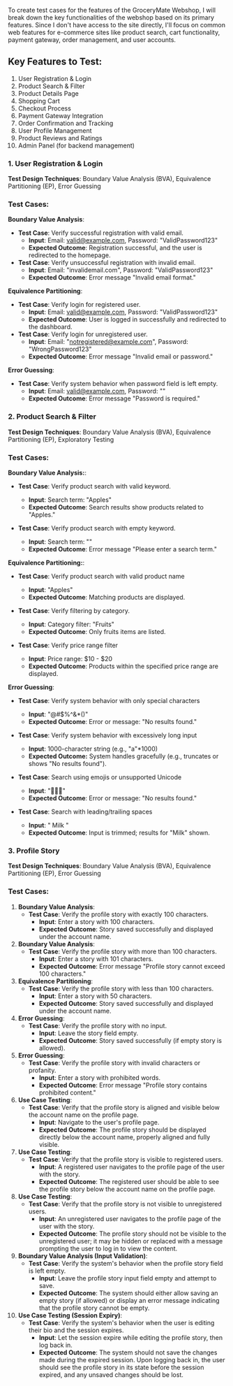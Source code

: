 To create test cases for the features of the GroceryMate Webshop, 
I will break down the key functionalities of the webshop based on its primary 
features. Since I don't have access to the site directly, I'll focus on 
common web features for e-commerce sites like product search, cart 
functionality, payment gateway, order management, and user accounts.

## **Key Features to Test:**

1. User Registration & Login
2. Product Search & Filter
3. Product Details Page
4. Shopping Cart
5. Checkout Process
6. Payment Gateway Integration
7. Order Confirmation and Tracking
8. User Profile Management
9. Product Reviews and Ratings
10. Admin Panel (for backend management)


### **1. User Registration & Login**

**Test Design Techniques**: Boundary Value Analysis (BVA), Equivalence Partitioning (EP), Error Guessing

### Test Cases:

**Boundary Value Analysis**:
- **Test Case**: Verify successful registration with valid email.
  - **Input**: Email: valid@example.com, Password: "ValidPassword123"
  - **Expected Outcome**: Registration successful, and the user is redirected to the homepage.
- **Test Case**: Verify unsuccessful registration with invalid email.
  - **Input**: Email: "invalidemail.com", Password: "ValidPassword123"
  - **Expected Outcome**: Error message "Invalid email format."

**Equivalence Partitioning**:
- **Test Case**: Verify login for registered user.
  - **Input**: Email: valid@example.com, Password: "ValidPassword123"
  - **Expected Outcome**: User is logged in successfully and redirected to the dashboard.
- **Test Case**: Verify login for unregistered user.
  - **Input**: Email: "notregistered@example.com", Password: "WrongPassword123"
  - **Expected Outcome**: Error message "Invalid email or password."

**Error Guessing**:
- **Test Case**: Verify system behavior when password field is left empty.
  - **Input**: Email: valid@example.com, Password: ""
  - **Expected Outcome**: Error message "Password is required."


### **2. Product Search & Filter**

**Test Design Techniques**: Boundary Value Analysis (BVA), Equivalence Partitioning (EP), Exploratory Testing

### Test Cases:

**Boundary Value Analysis:**:
- **Test Case**: Verify product search with valid keyword.
  - **Input**: Search term: "Apples"
  - **Expected Outcome**: Search results show products related to "Apples."

- **Test Case**: Verify product search with empty keyword.
  - **Input**: Search term: ""
  - **Expected Outcome**: Error message "Please enter a search term."

**Equivalence Partitioning:**:
- **Test Case**: Verify product search with valid product name
  - **Input**: "Apples"
  - **Expected Outcome**: Matching products are displayed.
  
- **Test Case**: Verify filtering by category.
  - **Input**: Category filter: "Fruits"
  - **Expected Outcome**: Only fruits items are listed.

- **Test Case**: Verify price range filter
  - **Input**: Price range: $10 - $20
  - **Expected Outcome**: Products within the specified price range are displayed.

**Error Guessing**:

- **Test Case**: Verify system behavior with only special characters
  - **Input**: "@#$%^&*()"
  - **Expected Outcome**: Error or message: "No results found."

- **Test Case**: Verify system behavior with excessively long input
  - **Input**: 1000-character string (e.g., "a"*1000)
  - **Expected Outcome:** System handles gracefully (e.g., truncates or shows "No results found").

- **Test Case**: Search using emojis or unsupported Unicode
  - **Input**: "🥦🍎🛒"
  - **Expected Outcome**: Error or message: "No results found."

- **Test Case**: Search with leading/trailing spaces
  - **Input**: " Milk "
  - **Expected Outcome**: Input is trimmed; results for "Milk" shown.
  
### **3. Profile Story**

**Test Design Techniques**: Boundary Value Analysis (BVA), Equivalence Partitioning (EP), Error Guessing

### Test Cases:

1. **Boundary Value Analysis**:
    - **Test Case**: Verify the profile story with exactly 100 characters.
        - **Input**: Enter a story with 100 characters.
        - **Expected Outcome**: Story saved successfully and displayed under the account name.
2. **Boundary Value Analysis**:
    - **Test Case**: Verify the profile story with more than 100 characters.
        - **Input**: Enter a story with 101 characters.
        - **Expected Outcome**: Error message "Profile story cannot exceed 100 characters."
3. **Equivalence Partitioning**:
    - **Test Case**: Verify the profile story with less than 100 characters.
        - **Input**: Enter a story with 50 characters.
        - **Expected Outcome**: Story saved successfully and displayed under the account name.
4. **Error Guessing**:
    - **Test Case**: Verify the profile story with no input.
        - **Input**: Leave the story field empty.
        - **Expected Outcome**: Story saved successfully (if empty story is allowed).
5. **Error Guessing**:
    - **Test Case**: Verify the profile story with invalid characters or profanity.
        - **Input**: Enter a story with prohibited words.
        - **Expected Outcome**: Error message "Profile story contains prohibited content."
6. **Use Case Testing**:
    - **Test Case**: Verify that the profile story is aligned and visible below the account name on the profile page.
        - **Input**: Navigate to the user's profile page.
        - **Expected Outcome**: The profile story should be displayed directly below the account name, properly aligned and fully visible.
7. **Use Case Testing**:
    - **Test Case**: Verify that the profile story is visible to registered users.
        - **Input**: A registered user navigates to the profile page of the user with the story.
        - **Expected Outcome**: The registered user should be able to see the profile story below the account name on the profile page.
8. **Use Case Testing**:
    - **Test Case**: Verify that the profile story is not visible to unregistered users.
        - **Input**: An unregistered user navigates to the profile page of the user with the story.
        - **Expected Outcome**: The profile story should not be visible to the unregistered user; it may be hidden or replaced with a message prompting the user to log in to view the content.
9. **Boundary Value Analysis (Input Validation)**:
    - **Test Case**: Verify the system's behavior when the profile story field is left empty.
        - **Input**: Leave the profile story input field empty and attempt to save.
        - **Expected Outcome**: The system should either allow saving an empty story (if allowed) or display an error message indicating that the profile story cannot be empty.
10. **Use Case Testing (Session Expiry)**:
    - **Test Case**: Verify the system's behavior when the user is editing their bio and the session expires.
        - **Input**: Let the session expire while editing the profile story, then log back in.
        - **Expected Outcome**: The system should not save the changes made during the expired session. Upon logging back in, the user should see the profile story in its state before the session expired, and any unsaved changes should be lost.